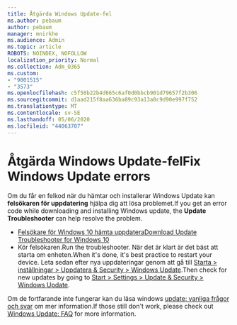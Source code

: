 ```yaml
---
title: Åtgärda Windows Update-fel
ms.author: pebaum
author: pebaum
manager: mnirkhe
ms.audience: Admin
ms.topic: article
ROBOTS: NOINDEX, NOFOLLOW
localization_priority: Normal
ms.collection: Adm_O365
ms.custom:
- "9001515"
- "3573"
ms.openlocfilehash: c5f50b22b4d665c6af0d0bbcb901d79657f2b306
ms.sourcegitcommit: d1aad215f8aa636ba89c93a13a0c9d90e997f752
ms.translationtype: MT
ms.contentlocale: sv-SE
ms.lasthandoff: 05/06/2020
ms.locfileid: "44063707"
---
```

# <a name="fix-windows-update-errors"></a><span data-ttu-id="45092-102">Åtgärda Windows Update-fel</span><span class="sxs-lookup"><span data-stu-id="45092-102">Fix Windows Update errors</span></span>

<span data-ttu-id="45092-103">Om du får en felkod när du hämtar och installerar Windows Update kan **felsökaren för uppdatering** hjälpa dig att lösa problemet.</span><span class="sxs-lookup"><span data-stu-id="45092-103">If you get an error code while downloading and installing Windows update, the **Update Troubleshooter** can help resolve the problem.</span></span>

- [<span data-ttu-id="45092-104">Felsökare för Windows 10 hämta uppdatera</span><span class="sxs-lookup"><span data-stu-id="45092-104">Download Update Troubleshooter for Windows 10</span></span>](https://support.microsoft.com/help/4027322/windows-update-troubleshooter)
- <span data-ttu-id="45092-105">Kör felsökaren.</span><span class="sxs-lookup"><span data-stu-id="45092-105">Run the troubleshooter.</span></span> <span data-ttu-id="45092-106">När det är klart är det bäst att starta om enheten.</span><span class="sxs-lookup"><span data-stu-id="45092-106">When it's done, it's best practice to restart your device.</span></span> <span data-ttu-id="45092-107">Leta sedan efter nya uppdateringar genom att gå till [Starta > inställningar > Uppdatera & Security > Windows Update](ms-settings:windowsupdate).</span><span class="sxs-lookup"><span data-stu-id="45092-107">Then check for new updates by going to [Start > Settings > Update & Security > Windows Update](ms-settings:windowsupdate).</span></span>

<span data-ttu-id="45092-108">Om de fortfarande inte fungerar kan du läsa windows [update: vanliga frågor och svar](https://support.microsoft.com/help/12373/windows-update-faq) om mer information.</span><span class="sxs-lookup"><span data-stu-id="45092-108">If those still don't work, please check out [Windows Update: FAQ](https://support.microsoft.com/help/12373/windows-update-faq) for more information.</span></span>
